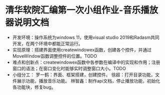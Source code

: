 # 清华软院汇编第一次小组作业-音乐播放器说明文档
* 开发环境：操作系统为windows 11，使用visual studio 2019和Radasm共同开发，在两个环境中都能正常运行。
* 实现原理：搭建界面使用createwindowex函数，创建各个控件，并通过MoveWindow函数调整控件的位置。TODO
* 难点和创新点：createwindowex函数中各参数在编译中的实现和作用；注册窗口的语法；在窗口变化时能够实时调整窗口大小。TODO
* 小组分工：
        罗一鹤：界面、框架搭建，创建控件。
        徐超：打开目录功能，文件展示功能，播放音乐功能。
        林智鑫：制作api文档，停止播放功能，初始化各功能块，修复bug。